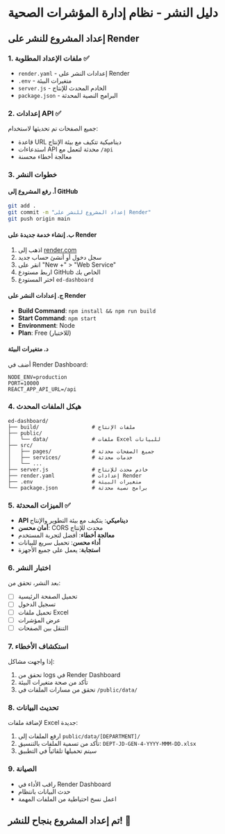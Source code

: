 # دليل النشر - نظام إدارة المؤشرات الصحية

## إعداد المشروع للنشر على Render

### 1. ملفات الإعداد المطلوبة ✅

- `render.yaml` - إعدادات النشر على Render
- `.env` - متغيرات البيئة
- `server.js` - الخادم المحدث للإنتاج
- `package.json` - البرامج النصية المحدثة

### 2. إعدادات API ✅

جميع الصفحات تم تحديثها لاستخدام:
- قاعدة URL ديناميكية تتكيف مع بيئة الإنتاج
- استدعاءات API محدثة لتعمل مع `/api`
- معالجة أخطاء محسنة

### 3. خطوات النشر

#### أ. رفع المشروع إلى GitHub
```bash
git add .
git commit -m "إعداد المشروع للنشر على Render"
git push origin main
```

#### ب. إنشاء خدمة جديدة على Render
1. اذهب إلى [render.com](https://render.com)
2. سجل دخول أو أنشئ حساب جديد
3. انقر على "New +" > "Web Service"
4. اربط مستودع GitHub الخاص بك
5. اختر المستودع `ed-dashboard`

#### ج. إعدادات النشر على Render
- **Build Command**: `npm install && npm run build`
- **Start Command**: `npm start`
- **Environment**: Node
- **Plan**: Free (للاختبار)

#### د. متغيرات البيئة
أضف في Render Dashboard:
```
NODE_ENV=production
PORT=10000
REACT_APP_API_URL=/api
```

### 4. هيكل الملفات المحدث

```
ed-dashboard/
├── build/                 # ملفات الإنتاج
├── public/
│   └── data/              # ملفات Excel للبيانات
├── src/
│   ├── pages/             # جميع الصفحات محدثة
│   ├── services/          # خدمات محدثة
│   └── ...
├── server.js              # خادم محدث للإنتاج
├── render.yaml            # إعدادات Render
├── .env                   # متغيرات البيئة
└── package.json           # برامج نصية محدثة
```

### 5. الميزات المحدثة ✅

- **API ديناميكي**: يتكيف مع بيئة التطوير والإنتاج
- **أمان محسن**: CORS محدث للإنتاج
- **معالجة أخطاء**: أفضل لتجربة المستخدم
- **أداء محسن**: تحميل سريع للبيانات
- **استجابة**: يعمل على جميع الأجهزة

### 6. اختبار النشر

بعد النشر، تحقق من:
- [ ] تحميل الصفحة الرئيسية
- [ ] تسجيل الدخول
- [ ] تحميل ملفات Excel
- [ ] عرض المؤشرات
- [ ] التنقل بين الصفحات

### 7. استكشاف الأخطاء

إذا واجهت مشاكل:
1. تحقق من logs في Render Dashboard
2. تأكد من صحة متغيرات البيئة
3. تحقق من مسارات الملفات في `/public/data/`

### 8. تحديث البيانات

لإضافة ملفات Excel جديدة:
1. ارفع الملفات إلى `public/data/[DEPARTMENT]/`
2. تأكد من تسمية الملفات بالتنسيق: `DEPT-JD-GEN-4-YYYY-MMM-DD.xlsx`
3. سيتم تحميلها تلقائياً في التطبيق

### 9. الصيانة

- راقب الأداء في Render Dashboard
- حدث البيانات بانتظام
- اعمل نسخ احتياطية من الملفات المهمة

## تم إعداد المشروع بنجاح للنشر! 🚀